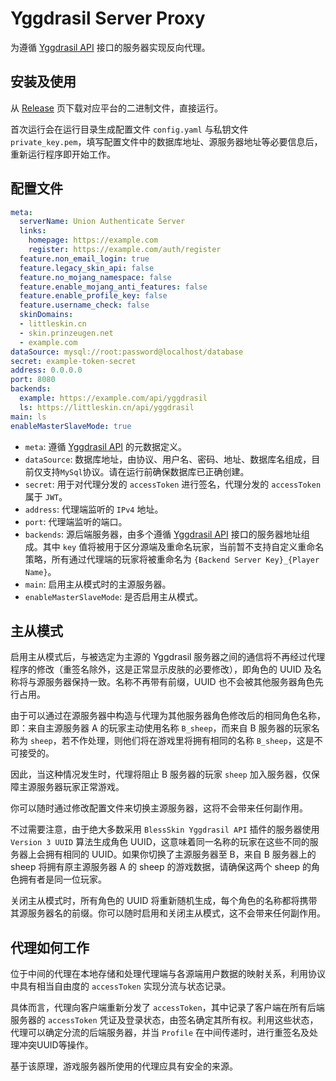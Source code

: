 # Yggdrasil Server Proxy

为遵循 [Yggdrasil API](https://github.com/yushijinhun/authlib-injector) 接口的服务器实现反向代理。

## 安装及使用

从 [Release](https://github.com/MagicalSheep/yggdrasil-proxy/releases) 页下载对应平台的二进制文件，直接运行。

首次运行会在运行目录生成配置文件 `config.yaml` 与私钥文件 `private_key.pem`，填写配置文件中的数据库地址、源服务器地址等必要信息后，重新运行程序即开始工作。

## 配置文件

```yaml
meta:
  serverName: Union Authenticate Server
  links:
    homepage: https://example.com
    register: https://example.com/auth/register
  feature.non_email_login: true
  feature.legacy_skin_api: false
  feature.no_mojang_namespace: false
  feature.enable_mojang_anti_features: false
  feature.enable_profile_key: false
  feature.username_check: false
  skinDomains:
  - littleskin.cn
  - skin.prinzeugen.net
  - example.com
dataSource: mysql://root:password@localhost/database
secret: example-token-secret
address: 0.0.0.0
port: 8080
backends:
  example: https://example.com/api/yggdrasil
  ls: https://littleskin.cn/api/yggdrasil
main: ls
enableMasterSlaveMode: true
```

- `meta`: 遵循 [Yggdrasil API](https://github.com/yushijinhun/authlib-injector/wiki/Yggdrasil-%E6%9C%8D%E5%8A%A1%E7%AB%AF%E6%8A%80%E6%9C%AF%E8%A7%84%E8%8C%83) 的元数据定义。
- `dataSource`: 数据库地址，由协议、用户名、密码、地址、数据库名组成，目前仅支持`MySql`协议。请在运行前确保数据库已正确创建。
- `secret`: 用于对代理分发的 `accessToken` 进行签名，代理分发的 `accessToken` 属于 `JWT`。
- `address`: 代理端监听的 `IPv4` 地址。
- `port`: 代理端监听的端口。
- `backends`: 源后端服务器，由多个遵循 [Yggdrasil API](https://github.com/yushijinhun/authlib-injector/wiki) 接口的服务器地址组成。其中 `key` 值将被用于区分源端及重命名玩家，当前暂不支持自定义重命名策略，所有通过代理端的玩家将被重命名为 `{Backend Server Key}_{Player Name}`。
- `main`: 启用主从模式时的主源服务器。
- `enableMasterSlaveMode`: 是否启用主从模式。

## 主从模式

启用主从模式后，与被选定为主源的 Yggdrasil 服务器之间的通信将不再经过代理程序的修改（重签名除外，这是正常显示皮肤的必要修改），即角色的 UUID 及名称将与源服务器保持一致。名称不再带有前缀，UUID 也不会被其他服务器角色先行占用。

由于可以通过在源服务器中构造与代理为其他服务器角色修改后的相同角色名称，即：来自主源服务器 A 的玩家主动使用名称 `B_sheep`，而来自 B 服务器的玩家名称为 `sheep`，若不作处理，则他们将在游戏里将拥有相同的名称 `B_sheep`，这是不可接受的。

因此，当这种情况发生时，代理将阻止 B 服务器的玩家 `sheep` 加入服务器，仅保障主源服务器玩家正常游戏。

你可以随时通过修改配置文件来切换主源服务器，这将不会带来任何副作用。

不过需要注意，由于绝大多数采用 `BlessSkin Yggdrasil API` 插件的服务器使用 `Version 3 UUID` 算法生成角色 UUID，这意味着同一名称的玩家在这些不同的服务器上会拥有相同的 UUID。如果你切换了主源服务器至 B，来自 B 服务器上的 sheep 将拥有原主源服务器 A 的 sheep 的游戏数据，请确保这两个 sheep 的角色拥有者是同一位玩家。

关闭主从模式时，所有角色的 UUID 将重新随机生成，每个角色的名称都将携带其源服务器名的前缀。你可以随时启用和关闭主从模式，这不会带来任何副作用。

## 代理如何工作

位于中间的代理在本地存储和处理代理端与各源端用户数据的映射关系，利用协议中具有相当自由度的 `accessToken` 实现分流与状态记录。

具体而言，代理向客户端重新分发了 `accessToken`，其中记录了客户端在所有后端服务器的 `accessToken` 凭证及登录状态，由签名确定其所有权。利用这些状态，代理可以确定分流的后端服务器，并当 `Profile` 在中间传递时，进行重签名及处理冲突UUID等操作。

基于该原理，游戏服务器所使用的代理应具有安全的来源。